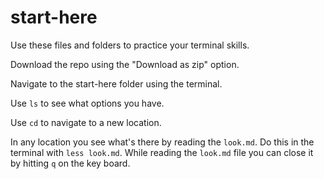# start-here
 
Use these files and folders to practice your terminal skills. 

Download the repo using the "Download as zip" option. 

Navigate to the start-here folder using the terminal. 

Use `ls` to see what options you have. 

Use `cd` to navigate to a new location. 

In any location you see what's there by reading the `look.md`. Do this in the terminal with `less look.md`. While reading the `look.md` file you can close it by hitting `q` on the key board. 